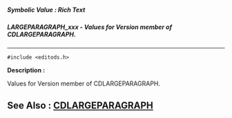 ##### Symbolic Value : Rich Text
##### LARGEPARAGRAPH_xxx - Values for Version member of CDLARGEPARAGRAPH.
---
```
#include <editods.h>
```
**Description :**

Values for Version member of CDLARGEPARAGRAPH.

**See Also :**
[CDLARGEPARAGRAPH](/domino-c-api-docs/reference/Data/CDLARGEPARAGRAPH)
---
